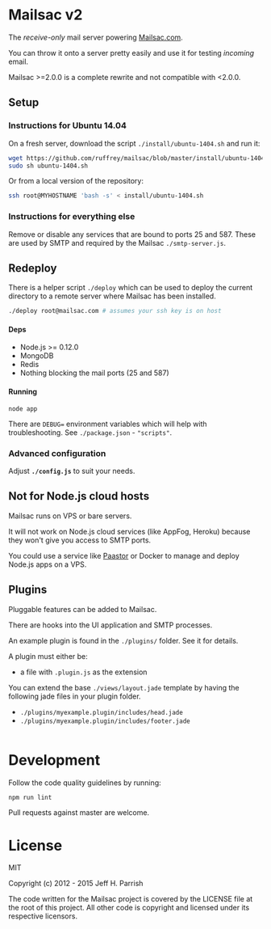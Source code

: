 # Mailsac v2

The *receive-only* mail server powering [Mailsac.com](https://mailsac.com).

You can throw it onto a server pretty easily and use it for testing *incoming* email.

Mailsac >=2.0.0 is a complete rewrite and not compatible with <2.0.0.

## Setup

### Instructions for Ubuntu 14.04

On a fresh server, download the script `./install/ubuntu-1404.sh` and run it:

```bash
wget https://github.com/ruffrey/mailsac/blob/master/install/ubuntu-1404.sh
sudo sh ubuntu-1404.sh
```

Or from a local version of the repository:

```bash
ssh root@MYHOSTNAME 'bash -s' < install/ubuntu-1404.sh
```

### Instructions for everything else
Remove or disable any services that are bound to ports 25 and 587. These are
used by SMTP and required by the Mailsac `./smtp-server.js`.

## Redeploy

There is a helper script `./deploy` which can be used to deploy the current
directory to a remote server where Mailsac has been installed.

```bash
./deploy root@mailsac.com # assumes your ssh key is on host
```

#### Deps

* Node.js >= 0.12.0
* MongoDB
* Redis
* Nothing blocking the mail ports (25 and 587)

#### Running

`node app`

There are `DEBUG=` environment variables which
will help with troubleshooting. See `./package.json` - `"scripts"`.

### Advanced configuration

Adjust **`./config.js`** to suit your needs.

## Not for Node.js cloud hosts

Mailsac runs on VPS or bare servers.

It will not work on Node.js cloud services (like AppFog, Heroku) because they won't give you access to SMTP ports.

You could use a service like [Paastor](https://paastor.com) or Docker to manage and deploy Node.js apps on a VPS.

## Plugins

Pluggable features can be added to Mailsac.

There are hooks into the UI application and SMTP processes.

An example plugin is found in the `./plugins/` folder. See it for details.

A plugin must either be:
* a file with `.plugin.js` as the extension

You can extend the base `./views/layout.jade` template by having the following jade files
in your plugin folder.

* `./plugins/myexample.plugin/includes/head.jade`
* `./plugins/myexample.plugin/includes/footer.jade`

```javascript

```

# Development

Follow the code quality guidelines by running:

```bash
npm run lint
```

Pull requests against master are welcome.

# License

MIT

Copyright (c) 2012 - 2015 Jeff H. Parrish

The code written for the Mailsac project is covered by the LICENSE
file at the root of this project. All other code is copyright and licensed
under its respective licensors.
